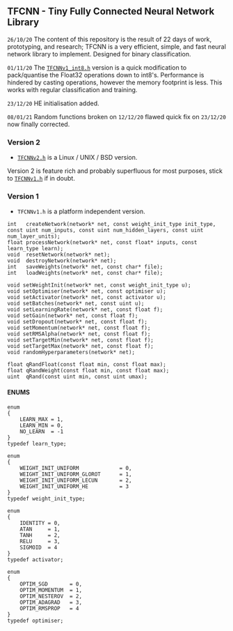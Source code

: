 ## TFCNN - Tiny Fully Connected Neural Network Library

`26/10/20`
The content of this repository is the result of 22 days of work, prototyping, and research; TFCNN is a very efficient, simple, and fast neural network library to implement. Designed for binary classification.

`01/11/20`
The [`TFCNNv1_int8.h`](https://github.com/TFCNN/TFCNNv1/blob/main/TFCNNv1_int8.h) version is a quick modification to pack/quantise the Float32 operations down to int8's. Performance is hindered by casting operations, however the memory footprint is less. This works with regular classification and training.

`23/12/20`
HE initialisation added.

`08/01/21`
Random functions broken on `12/12/20` flawed quick fix on `23/12/20` now finally corrected.

### Version 2
- [`TFCNNv2.h`](https://github.com/TFCNN/TFCNNv2) is a Linux / UNIX / BSD version.

Version 2 is feature rich and probably superfluous for most purposes, stick to [`TFCNNv1.h`](https://github.com/TFCNN/TFCNNv1/blob/main/TFCNNv1.h) if in doubt.

### Version 1
- `TFCNNv1.h` is a platform independent version.
```
int   createNetwork(network* net, const weight_init_type init_type, const uint num_inputs, const uint num_hidden_layers, const uint num_layer_units);
float processNetwork(network* net, const float* inputs, const learn_type learn);
void  resetNetwork(network* net);
void  destroyNetwork(network* net);
int   saveWeights(network* net, const char* file);
int   loadWeights(network* net, const char* file);

void setWeightInit(network* net, const weight_init_type u);
void setOptimiser(network* net, const optimiser u);
void setActivator(network* net, const activator u);
void setBatches(network* net, const uint u);
void setLearningRate(network* net, const float f);
void setGain(network* net, const float f);
void setDropout(network* net, const float f);
void setMomentum(network* net, const float f);
void setRMSAlpha(network* net, const float f);
void setTargetMin(network* net, const float f);
void setTargetMax(network* net, const float f);
void randomHyperparameters(network* net);

float qRandFloat(const float min, const float max);
float qRandWeight(const float min, const float max);
uint  qRand(const uint min, const uint umax);
```

#### ENUMS
```
enum 
{
    LEARN_MAX = 1,
    LEARN_MIN = 0,
    NO_LEARN  = -1
}
typedef learn_type;

enum 
{
    WEIGHT_INIT_UNIFORM             = 0,
    WEIGHT_INIT_UNIFORM_GLOROT      = 1,
    WEIGHT_INIT_UNIFORM_LECUN       = 2,
    WEIGHT_INIT_UNIFORM_HE          = 3
}
typedef weight_init_type;

enum 
{
    IDENTITY = 0,
    ATAN     = 1,
    TANH     = 2,
    RELU     = 3,
    SIGMOID  = 4
}
typedef activator;

enum 
{
    OPTIM_SGD       = 0,
    OPTIM_MOMENTUM  = 1,
    OPTIM_NESTEROV  = 2,
    OPTIM_ADAGRAD   = 3,
    OPTIM_RMSPROP   = 4
}
typedef optimiser;
```
